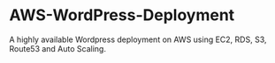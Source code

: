 # AWS-WordPress-Deployment
A highly available Wordpress deployment on AWS using EC2, RDS, S3, Route53 and Auto Scaling.
